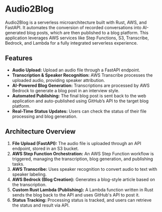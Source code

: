 # Audio2Blog

Audio2Blog is a serverless microarchitecture built with Rust, AWS, and FastAPI. It automates the conversion of recorded conversations into AI-generated blog posts, which are then published to a blog platform. This application leverages AWS services like Step Functions, S3, Transcribe, Bedrock, and Lambda for a fully integrated serverless experience.

## Features

- **Audio Upload:** Upload an audio file through a FastAPI endpoint.
- **Transcription & Speaker Recognition:** AWS Transcribe processes the uploaded audio, providing speaker attribution.
- **AI-Powered Blog Generation:** Transcriptions are processed by AWS Bedrock to generate a blog post in an interview style.
- **Automated Publishing:** The final blog post is sent back to the web application and auto-published using GitHub’s API to the target blog platform.
- **Real-Time Status Updates:** Users can check the status of their file processing and blog generation.

## Architecture Overview

1. **File Upload (FastAPI):** The audio file is uploaded through an API endpoint, stored in an S3 bucket.
2. **AWS Step Function Orchestration:** An AWS Step Function workflow is triggered, managing the transcription, blog generation, and publishing tasks.
3. **AWS Transcribe:** Uses speaker recognition to convert audio to text with speaker labeling.
4. **AWS Bedrock (Blog Creation):** Generates a blog-style article based on the transcription.
5. **Custom Rust Lambda (Publishing):** A Lambda function written in Rust sends the blog back to the API and uses GitHub's API to post it.
6. **Status Tracking:** Processing status is tracked, and users can retrieve the status and result via API.

